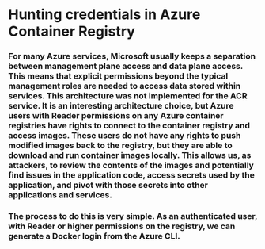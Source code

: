 # Hunting credentials in Azure Container Registry

### For many Azure services, Microsoft usually keeps a separation between management plane access and data plane access. This means that explicit permissions beyond the typical management roles are needed to access data stored within services. This architecture was not implemented for the ACR service. It is an interesting architecture choice, but Azure users with Reader permissions on any Azure container registries have rights to connect to the container registry and access images. These users do not have any rights to push modified images back to the registry, but they are able to download and run container images locally. This allows us, as attackers, to review the contents of the images and potentially find issues in the application code, access secrets used by the application, and pivot with those secrets into other applications and services. 

### The process to do this is very simple. As an authenticated user, with Reader or higher permissions on the registry, we can generate a Docker login from the Azure CLI.
